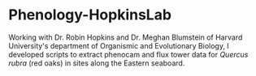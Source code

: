 # Phenology-HopkinsLab
Working with Dr. Robin Hopkins and Dr. Meghan Blumstein of Harvard University's department of Organismic and Evolutionary Biology, I developed scripts to extract phenocam and flux tower data for <em>Quercus rubra</em> (red oaks) in sites along the Eastern seaboard.
